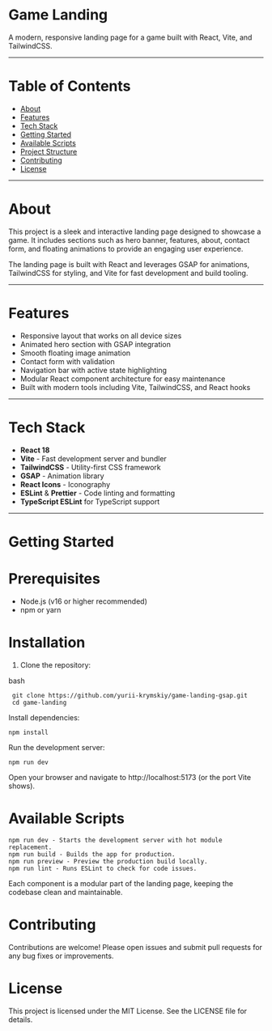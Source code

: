 # Game Landing

A modern, responsive landing page for a game built with React, Vite, and TailwindCSS.

---

# Table of Contents

- [About](#about)
- [Features](#features)
- [Tech Stack](#tech-stack)
- [Getting Started](#getting-started)
- [Available Scripts](#available-scripts)
- [Project Structure](#project-structure)
- [Contributing](#contributing)
- [License](#license)

---

# About

This project is a sleek and interactive landing page designed to showcase a game. It includes sections such as hero banner, features, about, contact form, and floating animations to provide an engaging user experience.

The landing page is built with React and leverages GSAP for animations, TailwindCSS for styling, and Vite for fast development and build tooling.

---

# Features

- Responsive layout that works on all device sizes
- Animated hero section with GSAP integration
- Smooth floating image animation
- Contact form with validation
- Navigation bar with active state highlighting
- Modular React component architecture for easy maintenance
- Built with modern tools including Vite, TailwindCSS, and React hooks

---

# Tech Stack

- **React 18**
- **Vite** - Fast development server and bundler
- **TailwindCSS** - Utility-first CSS framework
- **GSAP** - Animation library
- **React Icons** - Iconography
- **ESLint** & **Prettier** - Code linting and formatting
- **TypeScript ESLint** for TypeScript support

---

# Getting Started

# Prerequisites

- Node.js (v16 or higher recommended)
- npm or yarn

# Installation

1. Clone the repository:

bash
```
 git clone https://github.com/yurii-krymskiy/game-landing-gsap.git
 cd game-landing
 ```

Install dependencies:
```
npm install
```

Run the development server:
```
npm run dev
```

Open your browser and navigate to http://localhost:5173 (or the port Vite shows).

# Available Scripts

```
npm run dev - Starts the development server with hot module replacement.
npm run build - Builds the app for production.
npm run preview - Preview the production build locally.
npm run lint - Runs ESLint to check for code issues.
```

Each component is a modular part of the landing page, keeping the codebase clean and maintainable.

# Contributing

Contributions are welcome! Please open issues and submit pull requests for any bug fixes or improvements.

# License

This project is licensed under the MIT License. See the LICENSE file for details.

